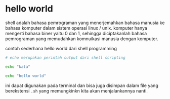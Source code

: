 # hello world

shell adalah bahasa pemrograman yang menerjemahkan bahasa manusia ke bahasa komputer dalam sistem operasi linux / unix. komputer hanya mengerti bahasa biner yaitu 0 dan 1, sehingga diciptakanlah bahasa pemrograman yang memudahkan komnuikasi manusia dengan komputer.

contoh sederhana hello world dari shell programming

```bash
# echo merupakan perintah output dari shell scripting

echo "kata"

echo "hello world"
```

ini dapat digunakan pada terminal dan bisa juga disimpan dalam file yang berekstensi ``.sh`` yang memungkinkn kita akan menjalankannya nanti.